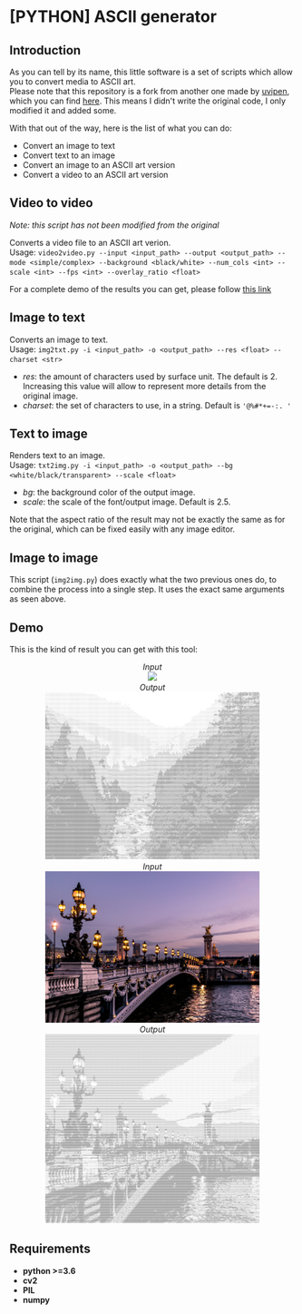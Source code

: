 # [PYTHON] ASCII generator

## Introduction

As you can tell by its name, this little software is a set of scripts which allow you to convert media to ASCII art.\
Please note that this repository is a fork from another one made by [uvipen](https://github.com/uvipen), which you can find [here](https://github.com/uvipen/ASCII-generator). This means I didn't write the original code, I only modified it and added some.

With that out of the way, here is the list of what you can do:
- Convert an image to text
- Convert text to an image
- Convert an image to an ASCII art version
- Convert a video to an ASCII art version

## Video to video

*Note: this script has not been modified from the original*

Converts a video file to an ASCII art verion.\
Usage: `video2video.py --input <input_path> --output <output_path> --mode <simple/complex> --background <black/white> --num_cols <int> --scale <int> --fps <int> --overlay_ratio <float>`

For a complete demo of the results you can get, please follow [this link](https://github.com/uvipen/ASCII-generator/blob/master/README.md)

## Image to text

Converts an image to text.\
Usage: `img2txt.py -i <input_path> -o <output_path> --res <float> --charset <str>`

- *res*: the amount of characters used by surface unit. The default is 2. Increasing this value will allow to represent more details from the original image.
- *charset*: the set of characters to use, in a string. Default is `'@%#*+=-:. '`

## Text to image

Renders text to an image.\
Usage: `txt2img.py -i <input_path> -o <output_path> --bg <white/black/transparent> --scale <float>`

- *bg*: the background color of the output image.
- *scale*: the scale of the font/output image. Default is 2.5.

Note that the aspect ratio of the result may not be exactly the same as for the original, which can be fixed easily with any image editor. 

## Image to image

This script (`img2img.py`) does exactly what the two previous ones do, to combine the process into a single step. It uses the exact same arguments as seen above.

## Demo

This is the kind of result you can get with this tool:

<div align="center">
    <i>Input</i><br/>
    <a href="https://unsplash.com/photos/2Hzmz15wGik" title="Original image">
      <img src="demo/landscape.jpg" width="75%">
    </a>
</div>
<div align="center">
    <i>Output</i><br/>
    <img src="demo/land_ascii.png" width="75%">
</div>
<div align="center">
    <i>Input</i><br/>
    <a href="https://unsplash.com/photos/R5scocnOOdM" title="Original image">
      <img src="demo/Paris.jpg" width="75%">
    </a>
</div>
<div align="center">
    <i>Output</i><br/>
    <img src="demo/Paris_ascii.png" width="75%">
</div>

## Requirements

* **python >=3.6**
* **cv2**
* **PIL** 
* **numpy**
